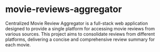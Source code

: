 # movie-reviews-aggregator
Centralized Movie Review Aggregator is a full-stack web application designed to provide a single platform for accessing movie reviews from various sources. This project aims to consolidate reviews from different platforms, delivering a concise and comprehensive review summary for each movie.
